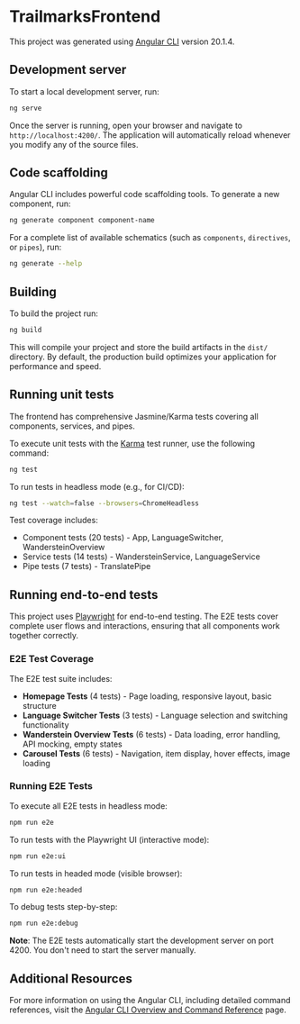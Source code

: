 # TrailmarksFrontend

This project was generated using [Angular CLI](https://github.com/angular/angular-cli) version 20.1.4.

## Development server

To start a local development server, run:

```bash
ng serve
```

Once the server is running, open your browser and navigate to `http://localhost:4200/`. The application will automatically reload whenever you modify any of the source files.

## Code scaffolding

Angular CLI includes powerful code scaffolding tools. To generate a new component, run:

```bash
ng generate component component-name
```

For a complete list of available schematics (such as `components`, `directives`, or `pipes`), run:

```bash
ng generate --help
```

## Building

To build the project run:

```bash
ng build
```

This will compile your project and store the build artifacts in the `dist/` directory. By default, the production build optimizes your application for performance and speed.

## Running unit tests

The frontend has comprehensive Jasmine/Karma tests covering all components, services, and pipes.

To execute unit tests with the [Karma](https://karma-runner.github.io) test runner, use the following command:

```bash
ng test
```

To run tests in headless mode (e.g., for CI/CD):

```bash
ng test --watch=false --browsers=ChromeHeadless
```

Test coverage includes:
- Component tests (20 tests) - App, LanguageSwitcher, WandersteinOverview
- Service tests (14 tests) - WandersteinService, LanguageService
- Pipe tests (7 tests) - TranslatePipe

## Running end-to-end tests

This project uses [Playwright](https://playwright.dev/) for end-to-end testing. The E2E tests cover complete user flows and interactions, ensuring that all components work together correctly.

### E2E Test Coverage

The E2E test suite includes:
- **Homepage Tests** (4 tests) - Page loading, responsive layout, basic structure
- **Language Switcher Tests** (3 tests) - Language selection and switching functionality
- **Wanderstein Overview Tests** (6 tests) - Data loading, error handling, API mocking, empty states
- **Carousel Tests** (6 tests) - Navigation, item display, hover effects, image loading

### Running E2E Tests

To execute all E2E tests in headless mode:

```bash
npm run e2e
```

To run tests with the Playwright UI (interactive mode):

```bash
npm run e2e:ui
```

To run tests in headed mode (visible browser):

```bash
npm run e2e:headed
```

To debug tests step-by-step:

```bash
npm run e2e:debug
```

**Note**: The E2E tests automatically start the development server on port 4200. You don't need to start the server manually.

## Additional Resources

For more information on using the Angular CLI, including detailed command references, visit the [Angular CLI Overview and Command Reference](https://angular.dev/tools/cli) page.
